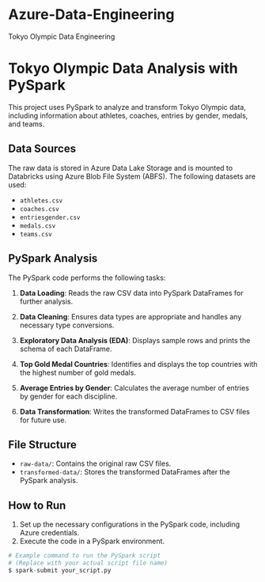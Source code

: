 # Azure-Data-Engineering
Tokyo Olympic Data Engineering 

# Tokyo Olympic Data Analysis with PySpark

This project uses PySpark to analyze and transform Tokyo Olympic data, including information about athletes, coaches, entries by gender, medals, and teams.

## Data Sources

The raw data is stored in Azure Data Lake Storage and is mounted to Databricks using Azure Blob File System (ABFS). The following datasets are used:

- `athletes.csv`
- `coaches.csv`
- `entriesgender.csv`
- `medals.csv`
- `teams.csv`

## PySpark Analysis

The PySpark code performs the following tasks:

1. **Data Loading**: Reads the raw CSV data into PySpark DataFrames for further analysis.

2. **Data Cleaning**: Ensures data types are appropriate and handles any necessary type conversions.

3. **Exploratory Data Analysis (EDA)**: Displays sample rows and prints the schema of each DataFrame.

4. **Top Gold Medal Countries**: Identifies and displays the top countries with the highest number of gold medals.

5. **Average Entries by Gender**: Calculates the average number of entries by gender for each discipline.

6. **Data Transformation**: Writes the transformed DataFrames to CSV files for future use.

## File Structure

- `raw-data/`: Contains the original raw CSV files.
- `transformed-data/`: Stores the transformed DataFrames after the PySpark analysis.

## How to Run

1. Set up the necessary configurations in the PySpark code, including Azure credentials.
2. Execute the code in a PySpark environment.

```python
# Example command to run the PySpark script
# (Replace with your actual script file name)
$ spark-submit your_script.py
